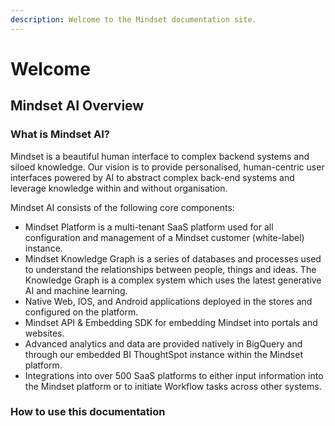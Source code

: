 ```yaml
---
description: Welcome to the Mindset documentation site.
---
```


# Welcome

## Mindset AI Overview

### What is Mindset AI?

Mindset is a beautiful human interface to complex backend systems and siloed knowledge. Our vision is to provide personalised, human-centric user interfaces powered by AI to abstract complex back-end systems and leverage knowledge within and without organisation.&#x20;

Mindset AI consists of the following core components:

* Mindset Platform is a multi-tenant SaaS platform used for all configuration and management of a Mindset customer (white-label) instance.&#x20;
* Mindset Knowledge Graph is a series of databases and processes used to understand the relationships between people, things and ideas. The Knowledge Graph is a complex system which uses the latest generative AI and machine learning.&#x20;
* Native Web, IOS, and Android applications deployed in the stores and configured on the platform.
* Mindset API & Embedding SDK for embedding Mindset into portals and websites.
* Advanced analytics and data are provided natively in BigQuery and through our embedded BI ThoughtSpot instance within the Mindset platform.
* Integrations into over 500 SaaS platforms to either input information into the Mindset platform or to initiate Workflow tasks across other systems.

### How to use this documentation

